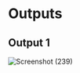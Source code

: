 # Outputs

## Output 1

![Screenshot (239)](https://user-images.githubusercontent.com/94255269/144433893-53034d5d-725c-4f22-aa62-f561a79f7c39.png)


